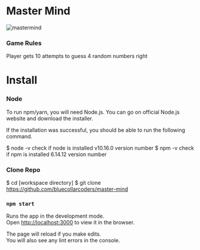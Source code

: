 # Master Mind

![mastermind](https://user-images.githubusercontent.com/67053237/144350900-299bac6b-8235-4922-911d-d15dbfc2092f.png)


### Game Rules

Player gets 10 attempts to guess 4 random numbers right

# Install 

### Node

To run npm/yarn, you will need Node.js. You can go on official Node.js website and download the installer.

If the installation was successful, you should be able to run the following command.

$ node -v                        check if node is installed
  v10.16.0                       version number
$ npm -v                         check if npm is installed
  6.14.12                        version number


### Clone Repo
$ cd [workspace directory]
$ git clone  https://github.com/bluecollarcoders/master-mind

### `npm start`

Runs the app in the development mode.\
Open [http://localhost:3000](http://localhost:3000) to view it in the browser.

The page will reload if you make edits.\
You will also see any lint errors in the console.
